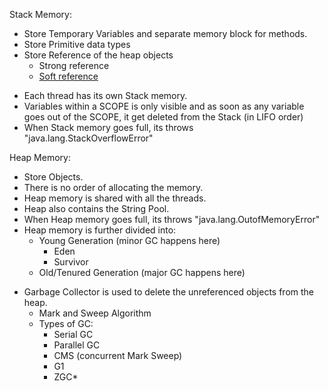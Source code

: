 Stack Memory:

* Store Temporary Variables and separate memory block for methods.
* Store Primitive data types 
* Store Reference of the heap objects
	* Strong reference
	* [Soft reference](https://docs.oracle.com/en/java/javase/21/docs/api/java.base/java/lang/ref/WeakReference.html)
- Each thread has its own Stack memory.
- Variables within a SCOPE is only visible and as soon as any variable goes out of the SCOPE, it get deleted from the Stack (in LIFO order)
- When Stack memory goes full, its throws "java.lang.StackOverflowError"

Heap Memory:

- Store Objects.
- There is no order of allocating the memory.
- Heap memory is shared with all the threads.
- Heap also contains the String Pool.
- When Heap memory goes full, its throws "java.lang.OutofMemoryError"
- Heap memory is further divided into:
	- Young Generation (minor GC happens here)
		- Eden
		- Survivor
	* Old/Tenured Generation (major GC happens here)
* Garbage Collector is used to delete the unreferenced objects from the heap.
	- Mark and Sweep Algorithm
	- Types of GC:
		- Serial GC
		- Parallel GC
		- CMS (concurrent Mark Sweep)
		- G1
		- ZGC*
